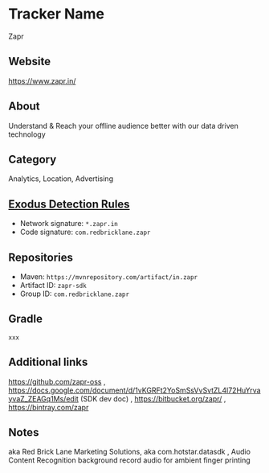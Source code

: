 # Tracker Name
Zapr

## Website
https://www.zapr.in/

## About
Understand & Reach your offline audience better with our data driven technology

## Category
Analytics, Location, Advertising

## [Exodus Detection Rules](https://exodus-privacy.eu.org)
*   Network signature: `*.zapr.in`
*   Code signature: `com.redbricklane.zapr`

## Repositories
*   Maven: `https://mvnrepository.com/artifact/in.zapr`
*   Artifact ID: `zapr-sdk`
*   Group ID: `com.redbricklane.zapr`

## Gradle
`xxx`

## Additional links
https://github.com/zapr-oss , https://docs.google.com/document/d/1vKGRFt2YoSmSsVvSvtZL4l72HuYrvayvaZ_ZEAGq1Ms/edit (SDK dev doc) , https://bitbucket.org/zapr/ , https://bintray.com/zapr

## Notes
aka Red Brick Lane Marketing Solutions, aka com.hotstar.datasdk , Audio Content Recognition background record audio for ambient finger printing